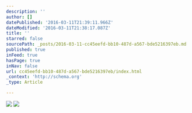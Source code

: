 ```yaml
---
description: ''
author: []
datePublished: '2016-03-11T21:39:11.966Z'
dateModified: '2016-03-11T21:38:17.087Z'
title: ''
starred: false
sourcePath: _posts/2016-03-11-cc45eefd-bb10-487d-a567-bde5216397eb.md
published: true
inFeed: true
hasPage: true
inNav: false
url: cc45eefd-bb10-487d-a567-bde5216397eb/index.html
_context: 'http://schema.org'
_type: Article

---
```

![](https://the-grid-user-content.s3-us-west-2.amazonaws.com/81a8806d-9f44-428d-8c73-2fd698ffa7e2.png)
![](https://the-grid-user-content.s3-us-west-2.amazonaws.com/c8ae0047-8845-4f16-b628-fefda792bc75.png)